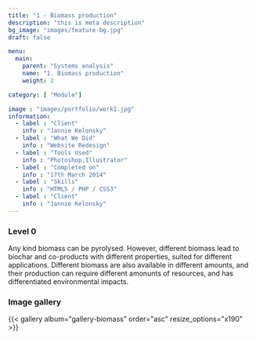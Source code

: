 ```yaml
---
title: "1 - Biomass production"
description: "this is meta description"
bg_image: "images/feature-bg.jpg"
draft: false

menu:
  main:
    parent: "Systems analysis"
    name: "1. Biomass production"
    weight: 2

category: [ "Module"]

image : "images/portfolio/work1.jpg"
information:
  - label : "Client"
    info : "Jannie Kelonsky"
  - label : "What We Did"
    info : "Website Redesign"
  - label : "Tools Used"
    info : "Photoshop,Illustrator"
  - label : "Completed on"
    info : "17th March 2014"
  - label : "Skills"
    info : "HTML5 / PHP / CSS3"
  - label : "Client"
    info : "Jannie Kelonsky"
---
```


### Level 0 

Any kind biomass can be pyrolysed. However, different biomass lead to biochar and co-products with different properties, suited for different applications. Different biomass are also available in different amounts, and their production can require different amonunts of resources, and has differentiated environmental impacts. 

### Image gallery

{{< gallery album="gallery-biomass" order="asc" resize_options="x190" >}}




